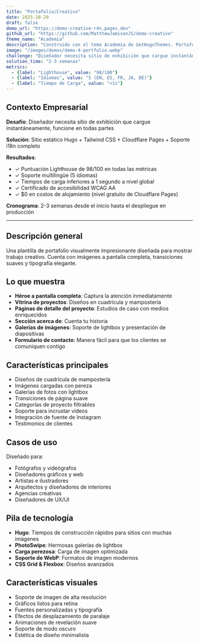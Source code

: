 ```yaml
---
title: "Portafolio/Creativo"
date: 2025-10-29
draft: false
demo_url: "https://demo-creative-r4n.pages.dev"
github_url: "https://github.com/MatthewJamisonJS/demo-creative"
theme_name: "Academia"
description: "Construido con el tema Academia de GetHugoThemes. Portafolio visual impresionante para diseñadores, fotógrafos y profesionales creativos."
image: "/images/demos/demo-4-portfolio.webp"
challenge: "Diseñador necesita sitio de exhibición que cargue instantáneamente, funcione en todas partes"
solution_time: "2-3 semanas"
metrics:
  - {label: "Lighthouse", value: "98/100"}
  - {label: "Idiomas", value: "5 (EN, ES, FR, JA, DE)"}
  - {label: "Tiempo de Carga", value: "<1s"}
---
```


## Contexto Empresarial

**Desafío**: Diseñador necesita sitio de exhibición que cargue instantáneamente, funcione en todas partes

**Solución**: Sitio estático Hugo + Tailwind CSS + Cloudflare Pages + Soporte i18n completo

**Resultados**:
- ✓ Puntuación Lighthouse de 98/100 en todas las métricas
- ✓ Soporte multilingüe (5 idiomas)
- ✓ Tiempos de carga inferiores a 1 segundo a nivel global
- ✓ Certificado de accesibilidad WCAG AA
- ✓ $0 en costos de alojamiento (nivel gratuito de Cloudflare Pages)

**Cronograma**: 2-3 semanas desde el inicio hasta el despliegue en producción

---

## Descripción general

Una plantilla de portafolio visualmente impresionante diseñada para mostrar trabajo creativo. Cuenta con imágenes a pantalla completa, transiciones suaves y tipografía elegante.

## Lo que muestra

- **Héroe a pantalla completa**: Captura la atención inmediatamente
- **Vitrina de proyectos**: Diseños en cuadrícula y mampostería
- **Páginas de detalle del proyecto**: Estudios de caso con medios enriquecidos
- **Sección acerca de**: Cuenta tu historia
- **Galerías de imágenes**: Soporte de lightbox y presentación de diapositivas
- **Formulario de contacto**: Manera fácil para que los clientes se comuniquen contigo

## Características principales

- Diseños de cuadrícula de mampostería
- Imágenes cargadas con pereza
- Galerías de fotos con lightbox
- Transiciones de página suave
- Categorías de proyecto filtrables
- Soporte para incrustar videos
- Integración de fuente de Instagram
- Testimonios de clientes

## Casos de uso

Diseñado para:
- Fotógrafos y videógrafos
- Diseñadores gráficos y web
- Artistas e ilustradores
- Arquitectos y diseñadores de interiores
- Agencias creativas
- Diseñadores de UX/UI

## Pila de tecnología

- **Hugo**: Tiempos de construcción rápidos para sitios con muchas imágenes
- **PhotoSwipe**: Hermosas galerías de lightbox
- **Carga perezosa**: Carga de imagen optimizada
- **Soporte de WebP**: Formatos de imagen modernos
- **CSS Grid & Flexbox**: Diseños avanzados

## Características visuales

- Soporte de imagen de alta resolución
- Gráficos listos para retina
- Fuentes personalizadas y tipografía
- Efectos de desplazamiento de paralaje
- Animaciones de revelación suave
- Soporte de modo oscuro
- Estética de diseño minimalista
